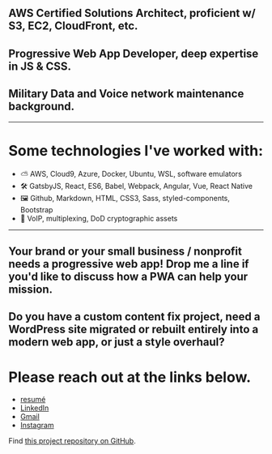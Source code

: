 ## AWS Certified Solutions Architect, proficient w/ S3, EC2, CloudFront, etc.
## Progressive Web App Developer, deep expertise in JS & CSS.
## Military Data and Voice network maintenance background.
------

# Some technologies I've worked with:
- ⛅️ AWS, Cloud9, Azure, Docker, Ubuntu, WSL, software emulators
- 🛠 GatsbyJS, React, ES6, Babel, Webpack, Angular, Vue, React Native
- 🖼 Github, Markdown, HTML, CSS3, Sass, styled-components, Bootstrap
- 📡 VoIP, multiplexing, DoD cryptographic assets

------

## Your brand or your small business / nonprofit needs a progressive web app! Drop me a line if you'd like to discuss how a PWA can help your mission.

## Do you have a custom content fix project, need a WordPress site migrated or rebuilt entirely into a modern web app, or just a style overhaul?

# Please reach out at the links below.

- [resumé](https://bux4jax.s3.amazonaws.com/_resume_Alexander_Jacks.pdf)
- [LinkedIn](https://linkedin.com/in/alexander-jacks/)
- [Gmail](mailto:alex@j4cks.com)
- [Instagram](https://www.instagram.com/__j4cks__/)

Find [this project repository on GitHub](https://github.com/alexanderjacks/j4cks_v1).
